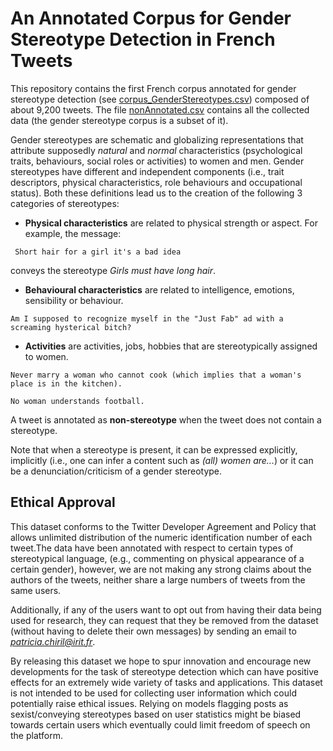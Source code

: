 # An Annotated Corpus for Gender Stereotype Detection in French Tweets

This repository contains the first French corpus annotated for gender stereotype detection (see [corpus_GenderStereotypes.csv](https://github.com/patriChiril/An-Annotated-Corpus-for-Gender-Stereotype-Detection-in-French-Tweets/blob/main/corpus_GenderStereotypes.csv)) composed of about 9,200 tweets. The file [nonAnnotated.csv](https://github.com/patriChiril/An-Annotated-Corpus-for-Sexism-Detection-in-French-Tweets/blob/master/nonAnnotated.csv) contains all the collected data (the gender stereotype corpus is a subset of it).

Gender stereotypes are schematic and globalizing representations that attribute supposedly *natural* and *normal* characteristics (psychological traits, behaviours, social roles or activities) to women and men. Gender stereotypes have different and independent components (i.e., trait descriptors, physical characteristics, role behaviours and occupational status). Both these definitions lead us to the creation of the following 3 categories of stereotypes:

* **Physical characteristics** are related to physical strength or aspect. For example, the message:
```
 Short hair for a girl it's a bad idea  
```
conveys the stereotype *Girls must have long hair*.

* **Behavioural characteristics** are related to intelligence, emotions, sensibility or behaviour.
```
Am I supposed to recognize myself in the "Just Fab" ad with a screaming hysterical bitch?
```

* **Activities** are activities, jobs, hobbies that are stereotypically assigned to women. 
```
Never marry a woman who cannot cook (which implies that a woman's place is in the kitchen).

No woman understands football.
```

A tweet is annotated as **non-stereotype** when the tweet does not contain a stereotype.


Note that when a stereotype is present, it can be expressed explicitly, implicitly (i.e., one can infer a content such as *(all) women are...*) or it can be a denunciation/criticism of a gender stereotype.


## Ethical Approval

This dataset conforms to the Twitter Developer Agreement and Policy that allows unlimited distribution of the numeric identification number of each tweet.The data have been annotated with respect to certain types of stereotypical language, (e.g., commenting on physical appearance of a certain gender), however, we are not making any strong claims about the authors of the tweets, neither share a large numbers of tweets from the same users. 

Additionally, if any of the users want to opt out from having their data being used for research, they can request that they be removed from the dataset (without having to delete their own messages) by sending an email to *patricia.chiril@irit.fr*.

By releasing this dataset we hope to spur innovation and encourage new developments for the task of stereotype detection which can have positive effects for an extremely wide variety of tasks and applications. This dataset is not intended to be used for collecting user information which could potentially raise ethical issues. Relying on models flagging posts as sexist/conveying stereotypes based on user statistics might be biased towards certain users which eventually could limit freedom of speech on the platform.



